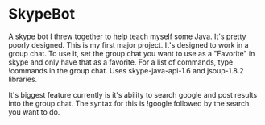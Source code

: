 # SkypeBot
A skype bot I threw together to help teach myself some Java. It's pretty poorly designed. This is my first major project. It's designed to work in a group chat. To use it, set the group chat you want to use as a "Favorite" in skype and only have that as a favorite. For a list of commands, type !commands in the group chat. Uses skype-java-api-1.6 and jsoup-1.8.2 libraries.

It's biggest feature currently is it's ability to search google and post results into the group chat. 
The syntax for this is !google followed by the search you want to do.
